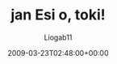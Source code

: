 ---
title: 'jan Esi o, toki!'
posts: 1
hash: 't1015'
author: 'Liogab11'
date: 2009-03-23T02:48:00+00:00
sources:
  - http://forums.tokipona.org/viewtopic.php%3Ft=1015.html
---